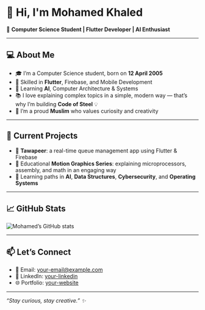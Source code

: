 # 👋 Hi, I'm Mohamed Khaled

🌟 **Computer Science Student | Flutter Developer | AI Enthusiast**

---

## 💻 About Me

- 🎓 I’m a Computer Science student, born on **12 April 2005**
- 📱 Skilled in **Flutter**, Firebase, and Mobile Development
- 🤖 Learning **AI**, Computer Architecture & Systems
- 📚 I love explaining complex topics in a simple, modern way — that’s why I’m building **Code of Steel** 💡
- 🌙 I’m a proud **Muslim** who values curiosity and creativity

---

## 🚀 Current Projects

- 🔨 **Tawapeer**: a real-time queue management app using Flutter & Firebase
- 🎥 Educational **Motion Graphics Series**: explaining microprocessors, assembly, and math in an engaging way
- 🧩 Learning paths in **AI**, **Data Structures**, **Cybersecurity**, and **Operating Systems**

---

## 📈 GitHub Stats

![Mohamed’s GitHub stats](https://github-readme-stats.vercel.app/api?username=YOUR_USERNAME&show_icons=true&theme=tokyonight)

---

## 📫 Let’s Connect

- 📧 Email: [your-email@example.com](mailto:your-email@example.com)
- 💼 LinkedIn: [your-linkedin](#)
- 🌐 Portfolio: [your-website](#)

---

*“Stay curious, stay creative.” ✨*


